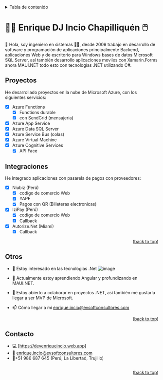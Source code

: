 <a name="readme-top"></a>
<!-- TABLE OF CONTENTS -->
<details>
  <summary>Tabla de contenido</summary> 
  <ol>
    <li><a href="#proyectos">Proyectos</a></li>
    <li><a href="#integraciones">Integraciones</a></li>
    <li><a href="#otros">Otros</a></li>
    <li><a href="#contacto">Contacto</a></li>
  </ol>
</details>

# 👨‍💻 Enrique DJ Incio Chapilliquén 🖱️

👋 Hola, soy ingeniero en sistemas 👨‍💻, desde 2009 trabajo en desarrollo de software y programación de aplicaciones principalmente Backend, aplicaciones Web y de escritorio para Windows bases de datos Microsoft SQL Server, así también desarrollo aplicaciones moviles con Xamarin.Forms ahora MAUI.NET todo esto con tecnologías .NET utilizando C#.

## Proyectos
He desarrollado proyectos en la nube de Microsoft Azure, con los siguientes servicios:
- [x] Azure Functions
    - [x] Functions durable
    - [x] con SendGrid (mensajeria)  
- [x] Azure App Service
- [x] Azure Data SQL Server
- [x] Azure Service Bus (colas) 
- [x] Azure Virtual Machine
- [x] Azure Cognitive Services
    - [x] API Face

## Integraciones
He integrado aplicaciones con pasarela de pagos con proveedores:
- [x] Niubiz (Perú)
    - [x] codigo de comercio Web
    - [x] YAPE
    - [x] Pagos con QR (Billeteras electronicas)
- [x] IziPay (Perú)
    - [x] codigo de comercio Web
    - [x] Callback 
- [x] Autorize.Net (Miami) 
    - [x] Callback 

<p align="right">(<a href="#readme-top">back to top</a>)</p>

## Otros
- 👀 Estoy interesado en las tecnologias .Net ![image](https://github.com/eincioch/eincioch/assets/12565944/5146c3db-61a8-45f4-94ce-8ca0a139bfd7)

- 🌱 Actualmente estoy aprendiendo Angular y profundizando en MAUI.NET.
- 💞️ Estoy abierto a colaborar en proyectos .NET, así también me gustaría llegar a ser MVP de Microsoft. 
- 📫 Cómo llegar a mí enrique.incio@evsoftconsultores.com

<p align="right">(<a href="#readme-top">back to top</a>)</p>

## Contacto
- 💻 [https://devenriqueincio.web.app]
- 📧 enrique.incio@evsoftconsultores.com 
- 📱+51 986 687 645 (Perú, La Libertad, Trujillo)

## 
<p align="right">(<a href="#readme-top">back to top</a>)</p>
<!---
eincioch/eincioch is a ✨ special ✨ repository because its `README.md` (this file) appears on your GitHub profile.
You can click the Preview link to take a look at your changes.
--->
